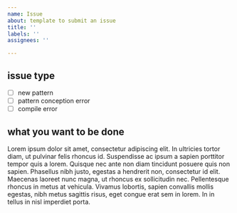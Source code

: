 ```yaml
---
name: Issue
about: template to submit an issue
title: ''
labels: ''
assignees: ''

---
```


## issue type
- [ ] new pattern
- [ ] pattern conception error
- [ ] compile error

## what you want to be done
Lorem ipsum dolor sit amet, consectetur adipiscing elit. In ultricies tortor diam, ut pulvinar felis rhoncus id. Suspendisse ac ipsum a sapien porttitor tempor quis a lorem. Quisque nec ante non diam tincidunt posuere quis non sapien. Phasellus nibh justo, egestas a hendrerit non, consectetur id elit. Maecenas laoreet nunc magna, ut rhoncus ex sollicitudin nec. Pellentesque rhoncus in metus at vehicula. Vivamus lobortis, sapien convallis mollis egestas, nibh metus sagittis risus, eget congue erat sem in lorem. In in tellus in nisl imperdiet porta.
